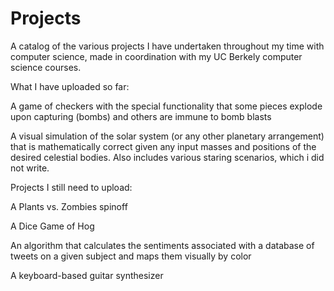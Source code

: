 # Projects
A catalog of the various projects I have undertaken throughout my time with computer science, made in coordination with my UC Berkely computer science courses.

What I have uploaded so far:

  A game of checkers with the special functionality that some pieces explode upon capturing (bombs) and others are immune to         bomb blasts
  
  A visual simulation of the solar system (or any other planetary arrangement) that is mathematically correct given any input        masses and positions of the desired celestial bodies. Also includes various staring scenarios, which i did not write.
  
  
Projects I still need to upload:

  A Plants vs. Zombies spinoff
  
  A Dice Game of Hog
  
  An algorithm that calculates the sentiments associated with a database of tweets on a given subject and maps them visually by      color
  
  A keyboard-based guitar synthesizer
